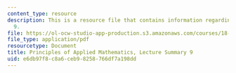 ```yaml
---
content_type: resource
description: This is a resource file that contains information regarding lecture summary
  9.
file: https://ol-ocw-studio-app-production.s3.amazonaws.com/courses/18-311-principles-of-applied-mathematics-spring-2014/e6db97f8c8a6ceb98258766df7a198dd_MIT18_311S14_Lecture9.pdf
file_type: application/pdf
resourcetype: Document
title: Principles of Applied Mathematics, Lecture Summary 9
uid: e6db97f8-c8a6-ceb9-8258-766df7a198dd
---
```


